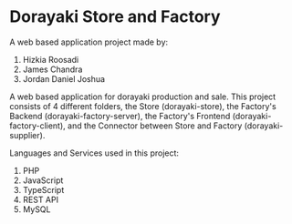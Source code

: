 # Dorayaki Store and Factory

A web based application project made by:
1. Hizkia Roosadi
2. James Chandra
3. Jordan Daniel Joshua

A web based application for dorayaki production and sale. This project consists of 4 different folders, the Store (dorayaki-store), the Factory's Backend (dorayaki-factory-server), the Factory's Frontend (dorayaki-factory-client), and the Connector between Store and Factory (dorayaki-supplier).

Languages and Services used in this project:
1. PHP
2. JavaScript
3. TypeScript
4. REST API 
5. MySQL
